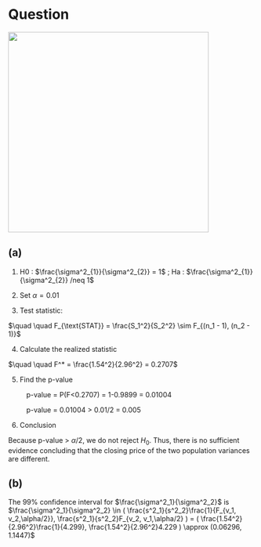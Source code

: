# Question
<img width="409" src="https://github.com/user-attachments/assets/f20c0dbc-9445-4ad2-bc84-2274c7c9fe86"/> 

## (a)
1. H0 : $\frac{\sigma^2_{1}}{\sigma^2_{2}} = 1$ ; Ha : $\frac{\sigma^2_{1}}{\sigma^2_{2}} /neq 1$

2. Set $\alpha = 0.01$ 

3. Test statistic:

$\quad \quad F_{\text{STAT}} = \frac{S_1^2}{S_2^2} \sim F_{(n_1 - 1), (n_2 - 1)}$

4. Calculate the realized statistic

$\quad \quad F^* = \frac{1.54^2}{2.96^2} = 0.2707$

5. Find the p-value

$\quad \quad$ p-value = P(F<0.2707) = 1-0.9899 = 0.01004

$\quad \quad$ p-value = 0.01004 > 0.01/2 = 0.005 
  
6. Conclusion
   
Because p-value > $\alpha/2$, we do not reject $H_{0}$. Thus, there is no sufficient evidence concluding that the closing price of the two population variances are different.

## (b)
The 99% confidence interval for $\frac{\sigma^2_1}{\sigma^2_2}$ is    
$\frac{\sigma^2_1}{\sigma^2_2} \in ( \frac{s^2_1}{s^2_2}\frac{1}{F_{v_1, v_2,\alpha/2}}, \frac{s^2_1}{s^2_2}F_{v_2, v_1,\alpha/2} ) = ( \frac{1.54^2}{2.96^2}\frac{1}{4.299}, \frac{1.54^2}{2.96^2}4.229 ) \approx (0.06296, 1.1447)$
